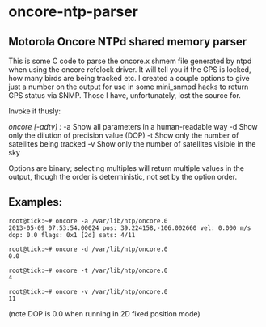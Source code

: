 oncore-ntp-parser
=================

Motorola Oncore NTPd shared memory parser
-----------------------------------------

This is some C code to parse the oncore.x shmem file generated by ntpd when using the oncore refclock driver. It will tell you if the GPS is locked, how many birds are being tracked etc. I created a couple options to give just a number on the output for use in some mini_snmpd hacks to return GPS status via SNMP. Those I have, unfortunately, lost the source for.

Invoke it thusly:

*oncore [-adtv] <shmem>:*
  -a    Show all parameters in a human-readable way
  -d    Show only the dilution of precision value (DOP)
  -t    Show only the number of satellites being tracked
  -v    Show only the number of satellites visible in the sky

Options are binary; selecting multiples will return multiple values in the output, though the order is deterministic, not set by the option order.

Examples:
---------

    root@tick:~# oncore -a /var/lib/ntp/oncore.0
    2013-05-09 07:53:54.00024 pos: 39.224158,-106.002660 vel: 0.000 m/s dop: 0.0 flags: 0x1 [2d] sats: 4/11

    root@tick:~# oncore -d /var/lib/ntp/oncore.0
    0.0

    root@tick:~# oncore -t /var/lib/ntp/oncore.0
    4

    root@tick:~# oncore -v /var/lib/ntp/oncore.0
    11

(note DOP is 0.0 when running in 2D fixed position mode)
